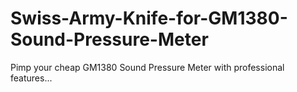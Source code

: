 # Swiss-Army-Knife-for-GM1380-Sound-Pressure-Meter
Pimp your cheap GM1380 Sound Pressure Meter with professional features...
